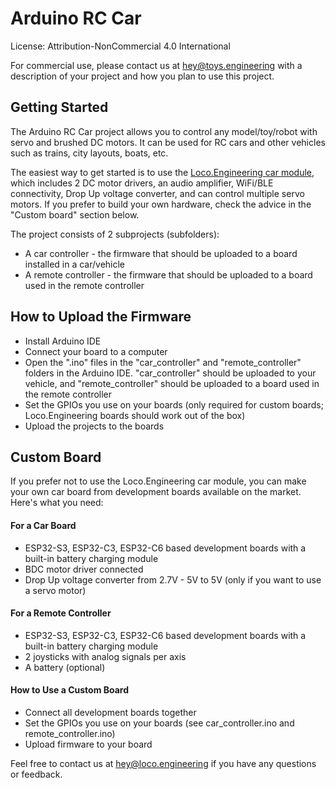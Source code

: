 # Arduino RC Car

License: Attribution-NonCommercial 4.0 International

For commercial use, please contact us at hey@toys.engineering with a description of your project and how you plan to use this project.

## Getting Started

The Arduino RC Car project allows you to control any model/toy/robot with servo and brushed DC motors. It can be used for RC cars and other vehicles such as trains, city layouts, boats, etc.

The easiest way to get started is to use the [Loco.Engineering car module](https://loco.engineering/products/rc-car-electronics/remote-control-car-module-for-arduino), which includes 2 DC motor drivers, an audio amplifier, WiFi/BLE connectivity, Drop Up voltage converter, and can control multiple servo motors. If you prefer to build your own hardware, check the advice in the "Custom board" section below.

The project consists of 2 subprojects (subfolders):

- A car controller - the firmware that should be uploaded to a board installed in a car/vehicle
- A remote controller - the firmware that should be uploaded to a board used in the remote controller

## How to Upload the Firmware

- Install Arduino IDE
- Connect your board to a computer
- Open the ".ino" files in the "car_controller" and "remote_controller" folders in the Arduino IDE. "car_controller" should be uploaded to your vehicle, and "remote_controller" should be uploaded to a board used in the remote controller
- Set the GPIOs you use on your boards (only required for custom boards; Loco.Engineering boards should work out of the box)
- Upload the projects to the boards

## Custom Board

If you prefer not to use the Loco.Engineering car module, you can make your own car board from development boards available on the market. Here's what you need:

#### For a Car Board
- ESP32-S3, ESP32-C3, ESP32-C6 based development boards with a built-in battery charging module
- BDC motor driver connected
- Drop Up voltage converter from 2.7V - 5V to 5V (only if you want to use a servo motor)

#### For a Remote Controller
- ESP32-S3, ESP32-C3, ESP32-C6 based development boards with a built-in battery charging module
- 2 joysticks with analog signals per axis
- A battery (optional)

#### How to Use a Custom Board
- Connect all development boards together
- Set the GPIOs you use on your boards (see car_controller.ino and remote_controller.ino)
- Upload firmware to your board

Feel free to contact us at hey@loco.engineering if you have any questions or feedback.
